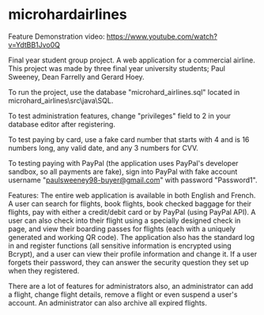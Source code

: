 # microhardairlines

Feature Demonstration video: https://www.youtube.com/watch?v=YdtBB1Jvo0Q

Final year student group project. A web application for a commercial airline. This project was made by three final year university students; 
Paul Sweeney, Dean Farrelly and Gerard Hoey.

To run the project, use the database "microhard_airlines.sql" located in microhard_airlines\src\java\SQL.

To test administration features, change "privileges" field to 2 in your database editor after registering.

To test paying by card, use a fake card number that starts with 4 and is 16 numbers long, any valid date, and any 3 numbers for CVV.

To testing paying with PayPal (the application uses PayPal's developer sandbox, so all payments are fake), sign into PayPal with fake 
account username "paulsweeney98-buyer@gmail.com" with password "Password1".

Features:
The entire web application is available in both English and French.
A user can search for flights, book flights, book checked 
baggage for their flights, pay with either a credit/debit card or by PayPal (using PayPal API).
A user can also check into their flight using a specially designed check in page, and view their boarding passes for flights (each with a 
uniquely generated and working QR code).
The application also has the standard log in and register functions (all sensitive information is encrypted using Bcrypt), and a user can 
view their profile information and change it.
If a user forgets their password, they can answer the security question they set up when they registered.

There are a lot of features for administrators also, an administrator can add a flight, change flight details, remove a flight or even 
suspend a user's account.
An administrator can also archive all expired flights.
